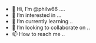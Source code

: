 - 👋 Hi, I’m @philw66 ....
- 👀 I’m interested in ...
- 🌱 I’m currently learning ..
- 💞️ I’m looking to collaborate on ..
- 📫 How to reach me ..

<!---
philw66/philw66 is a ✨ special ✨ repository because its `README.md` (this file) appears on your GitHub profile.
You can click the Preview link to take a look at your changes.
--->
